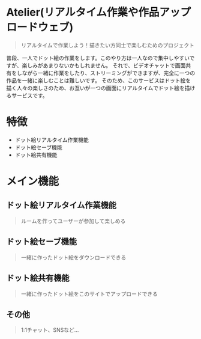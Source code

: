 # Atelier(リアルタイム作業や作品アップロードウェブ)

> リアルタイムで作業しよう！描きたい方同士で楽しむためのプロジェクト

<!-- ![logo](/logo.png) -->

普段、一人でドット絵の作業をします。このやり方は一人なので集中しやすいですが、楽しみがあまりないかもしれません。
それで、ビデオチャットで画面共有をしながら一緒に作業をしたり、ストリーミングができますが、完全に一つの作品を一緒に楽しむことは難しいです。
そのため、このサービスはドット絵を描く人々の楽しさのため、お互いが一つの画面にリアルタイムでドット絵を描けるサービスです。

# 特徴

- ドット絵リアルタイム作業機能
- ドット絵セーブ機能
- ドット絵共有機能

# メイン機能

## ドット絵リアルタイム作業機能

> ルームを作ってユーザーが参加して楽しめる

## ドット絵セーブ機能

> 一緒に作ったドット絵をダウンロードできる

## ドット絵共有機能

> 一緒に作ったドット絵をこのサイトでアップロードできる

## その他

> 1:1チャット、SNSなど…
